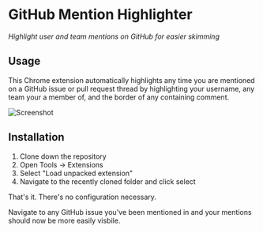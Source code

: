 # GitHub Mention Highlighter

*Highlight user and team mentions on GitHub for easier skimming*

## Usage

This Chrome extension automatically highlights any time you are mentioned on a GitHub issue or pull request thread by highlighting your username, any team your a member of, and the border of any containing comment.

![Screenshot](https://cloud.githubusercontent.com/assets/282759/3424209/bbddde02-ffc3-11e3-8cf8-089867a503e7.png)

## Installation

1. Clone down the repository
2. Open Tools -> Extensions
3. Select "Load unpacked extension"
4. Navigate to the recently cloned folder and click select

That's it. There's no configuration necessary.

Navigate to any GitHub issue you've been mentioned in and your mentions should now be more easily visbile.
